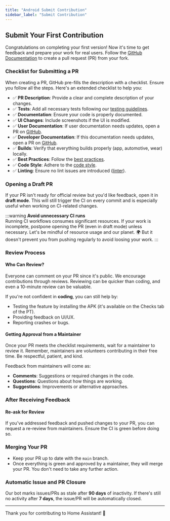 ```yaml
---
title: "Android Submit Contribution"
sidebar_label: "Submit Contribution"
---
```


## Submit Your First Contribution

Congratulations on completing your first version! Now it's time to get feedback and prepare your work for real users. Follow the [GitHub Documentation](https://docs.github.com/en/pull-requests/collaborating-with-pull-requests/proposing-changes-to-your-work-with-pull-requests/creating-a-pull-request-from-a-fork) to create a pull request (PR) from your fork.

### Checklist for Submitting a PR

When creating a PR, GitHub pre-fills the description with a checklist. Ensure you follow all the steps. Here's an extended checklist to help you:

- ✅ **PR Description**: Provide a clear and complete description of your changes.
- ✅ **Tests**: Add all necessary tests following our [testing guidelines](testing/introduction).
- ✅ **Documentation**: Ensure your code is properly documented.
- ✅ **UI Changes**: Include screenshots if the UI is modified.
- ✅ **User Documentation**: If user documentation needs updates, open a PR on [GitHub](https://github.com/home-assistant/companion.home-assistant).
- ✅ **Developer Documentation**: If this documentation needs updates, open a PR on [GitHub](https://github.com/home-assistant/developers.home-assistant/).
- ✅ **Builds**: Verify that everything builds properly (app, automotive, wear) locally.
- ✅ **Best Practices**: Follow the [best practices](bestpractices).
- ✅ **Code Style**: Adhere to the [code style](codestyle).
- ✅ **Linting**: Ensure no lint issues are introduced ([linter](linter)).

### Opening a Draft PR

If your PR isn't ready for official review but you'd like feedback, open it in **draft mode**. This will still trigger the CI on every commit and is especially useful when working on CI-related changes.

:::warning
**Avoid unnecessary CI runs**  
Running CI workflows consumes significant resources. If your work is incomplete, postpone opening the PR (even in draft mode) unless necessary. Let's be mindful of resource usage and our planet. 🌍 But it doesn't prevent you from pushing regularly to avoid loosing your work.
:::

### Review Process

#### Who Can Review?

Everyone can comment on your PR since it's public. We encourage contributions through reviews. Reviewing can be quicker than coding, and even a 10-minute review can be valuable.  

If you're not confident in **coding**, you can still help by:  

- Testing the feature by installing the APK (it's available on the Checks tab of the PT).  
- Providing feedback on UI/UX.  
- Reporting crashes or bugs.

#### Getting Approval from a Maintainer

Once your PR meets the checklist requirements, wait for a maintainer to review it. Remember, maintainers are volunteers contributing in their free time. Be respectful, patient, and kind.  

Feedback from maintainers will come as:  

- **Comments**: Suggestions or required changes in the code.  
- **Questions**: Questions about how things are working.
- **Suggestions**: Improvements or alternative approaches.

### After Receiving Feedback

#### Re-ask for Review

If you've addressed feedback and pushed changes to your PR, you can request a re-review from maintainers. Ensure the CI is green before doing so.

### Merging Your PR

- Keep your PR up to date with the `main` branch.  
- Once everything is green and approved by a maintainer, they will merge your PR. You don't need to take any further action.

### Automatic Issue and PR Closure

Our bot marks issues/PRs as stale after **90 days** of inactivity. If there's still no activity after **7 days**, the issue/PR will be automatically closed.

---

Thank you for contributing to Home Assistant! 🎉
